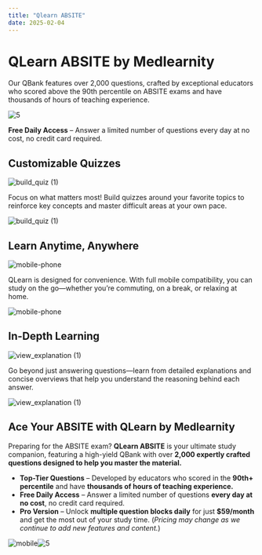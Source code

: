 ```yaml
---
title: "Qlearn ABSITE"
date: 2025-02-04
---
```


# **QLearn ABSITE by Medlearnity**

Our QBank features over 2,000 questions, crafted by exceptional educators who scored above the 90th percentile on ABSITE exams and have thousands of hours of teaching experience.

![](https://www.medlearnity.com/wp-content/uploads/2025/02/5.webp "5")

**Free Daily Access** – Answer a limited number of questions every day at no cost, no credit card required.

## Customizable Quizzes

![](https://www.medlearnity.com/wp-content/uploads/2025/02/build_quiz-1.webp "build_quiz (1)")

Focus on what matters most! Build quizzes around your favorite topics to reinforce key concepts and master difficult areas at your own pace.

![](https://www.medlearnity.com/wp-content/uploads/2025/02/build_quiz-1.webp "build_quiz (1)")

## Learn Anytime, Anywhere

![](https://www.medlearnity.com/wp-content/uploads/2025/02/mobile-phone.webp "mobile-phone")

QLearn is designed for convenience. With full mobile compatibility, you can study on the go—whether you’re commuting, on a break, or relaxing at home.

![](https://www.medlearnity.com/wp-content/uploads/2025/02/mobile-phone.webp "mobile-phone")

## In-Depth Learning

![](https://www.medlearnity.com/wp-content/uploads/2025/02/view_explanation-1.webp "view_explanation (1)")

Go beyond just answering questions—learn from detailed explanations and concise overviews that help you understand the reasoning behind each answer.

![](https://www.medlearnity.com/wp-content/uploads/2025/02/view_explanation-1.webp "view_explanation (1)")

## Ace Your ABSITE with QLearn by Medlearnity

Preparing for the ABSITE exam? **QLearn ABSITE** is your ultimate study companion, featuring a high-yield QBank with over **2,000 expertly crafted questions designed to help you master the material.**

- **Top-Tier Questions** – Developed by educators who scored in the **90th+ percentile** and have **thousands of hours of teaching experience.**
- **Free Daily Access** – Answer a limited number of questions **every day at no cost**, no credit card required.
- **Pro Version** – Unlock **multiple question blocks daily** for just **$59/month** and get the most out of your study time. (_Pricing may change as we continue to add new features and content._)

![](https://www.medlearnity.com/wp-content/uploads/2025/02/mobile.webp "mobile")![](https://www.medlearnity.com/wp-content/uploads/2025/02/5.webp "5")

